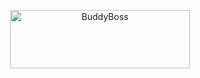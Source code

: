 <p align="center">
<a href="https://www.buddyboss.com/"><img src="https://github.com/buddyboss/buddyboss-platform-addon/raw/master/.github/buddyboss-logo.jpg" alt="BuddyBoss" width="288" height="93" /></a>
</p>
